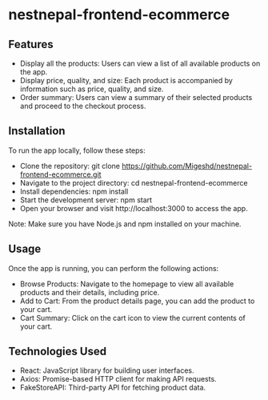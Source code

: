 # nestnepal-frontend-ecommerce

## Features
- Display all the products: Users can view a list of all available products on the app.
- Display price, quality, and size: Each product is accompanied by information such as price, quality, and size.
- Order summary: Users can view a summary of their selected products and proceed to the checkout process.
## Installation
To run the app locally, follow these steps:

- Clone the repository: git clone https://github.com/Migeshd/nestnepal-frontend-ecommerce.git
- Navigate to the project directory: cd nestnepal-frontend-ecommerce
- Install dependencies: npm install
- Start the development server: npm start
- Open your browser and visit http://localhost:3000 to access the app.
 
Note: Make sure you have Node.js and npm installed on your machine.

## Usage
Once the app is running, you can perform the following actions:

- Browse Products: Navigate to the homepage to view all available products and their details, including price.
- Add to Cart: From the product details page, you can add the product to your cart.
- Cart Summary: Click on the cart icon to view the current contents of your cart.
## Technologies Used
- React: JavaScript library for building user interfaces.
- Axios: Promise-based HTTP client for making API requests.
- FakeStoreAPI: Third-party API for fetching product data.